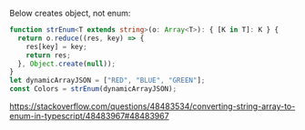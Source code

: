 Below creates object, not enum:

```typescript
function strEnum<T extends string>(o: Array<T>): { [K in T]: K } {
  return o.reduce((res, key) => {
    res[key] = key;
    return res;
  }, Object.create(null));
}
let dynamicArrayJSON = ["RED", "BLUE", "GREEN"];
const Colors = strEnum(dynamicArrayJSON);
```

https://stackoverflow.com/questions/48483534/converting-string-array-to-enum-in-typescript/48483967#48483967
